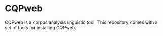 # CQPweb
CQPweb is a corpus analysis linguistic tool. This repository comes with a set of tools for installing CQPweb.

